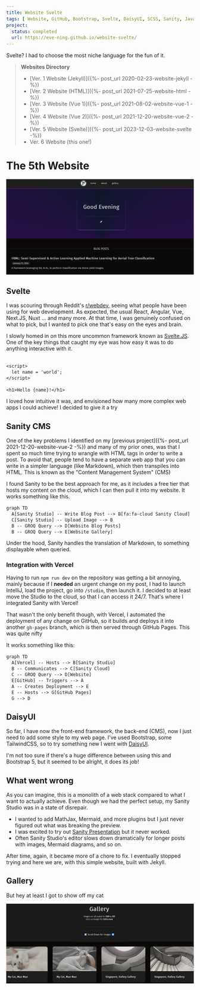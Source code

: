```yaml
---
title: Website Svelte
tags: [ Website, GitHub, Bootstrap, Svelte, DaisyUI, SCSS, Sanity, JavaScript ]
project:
  status: completed
  url: https://eve-ning.github.io/website-svelte/
---
```


Svelte? I had to choose the most niche language for the fun of it.

<!--more-->

> **Websites Directory**
> - [Ver. 1 Website (Jekyll)]({%- post_url 2020-02-23-website-jekyll -%})
> - [Ver. 2 Website (HTML)]({%- post_url 2021-07-25-website-html -%})
> - [Ver. 3 Website (Vue 1)]({%- post_url 2021-08-02-website-vue-1 -%})
> - [Ver. 4 Website (Vue 2)]({%- post_url 2021-12-20-website-vue-2 -%})
> - [Ver. 5 Website (Svelte)]({%- post_url 2023-12-03-website-svelte -%})
> - Ver. 6 Website (this one!)

# The 5th Website

![image](/assets/images/posts/2023-12-03-website-svelte/img2.png)

## Svelte

I was scouring through Reddit's [r/webdev](https://www.reddit.com/r/webdev/),
seeing what people have been using for web development. As expected, the usual
React, Angular, Vue, Next.JS, Nuxt ... and many more. At that time, I was
genuinely confused on what to pick, but I wanted to pick one that's easy on
the eyes and brain.

I slowly homed in on this more uncommon framework known as
[Svelte.JS](https://svelte.dev/). One of the key things that caught my eye
was how easy it was to do anything interactive with it.

```sveltehtml

<script>
  let name = 'world';
</script>

<h1>Hello {name}!</h1>
```

I loved how intuitive it was, and envisioned how many more complex web apps I
could achieve! I decided to give it a try

## Sanity CMS

One of the key problems I identified on my
[previous project]({%- post_url 2021-12-20-website-vue-2 -%}) and many of my
prior ones, was that I spent so much time trying to wrangle with HTML tags in
order to write a post. To avoid that, people tend to have a separate web app
that you can write in a simpler language (like Markdown), which then transpiles
into HTML. This is known as the "Content Management System" (CMS)

I found Sanity to be the best approach for me, as it includes a free tier that
hosts my content on the cloud, which I can then pull it into my website. It
works something like this.

```mermaid
graph TD
  A[Sanity Studio] -- Write Blog Post --> B[fa:fa-cloud Sanity Cloud]
  C[Sanity Studio] -- Upload Image --> B
  B -- GROQ Query --> D[Website Blog Posts]
  B -- GROQ Query --> E[Website Gallery]
```

Under the hood, Sanity handles the translation of Markdown, to something
displayable when queried.

### Integration with Vercel

Having to run `npm run dev` on the repository was getting a bit annoying, mainly
because if I **needed** an urgent change on my post, I had to launch IntelliJ,
load the project, go into `/studio`, then launch it. I decided to at least move
the Studio to the cloud, so that I can access it 24/7. That's where I integrated
Sanity with Vercel!

That wasn't the only benefit though, with Vercel, I automated the deployment of
any change on GitHub, so it builds and deploys it into another `gh-pages`
branch, which is then served through GitHub Pages. This was quite nifty

It works something like this:

```mermaid
graph TD
  A[Vercel] -- Hosts --> B[Sanity Studio]
  B -- Communicates --> C[Sanity Cloud]
  C -- GROQ Query --> D[Website]
  E[GitHub] -- Triggers --> A
  A -- Creates Deployment --> E
  E -- Hosts --> G[GitHub Pages]
  G --> D
```

## DaisyUI

So far, I have now the front-end framework, the back-end (CMS), now I just need
to add some style to my web page. I've used Bootstrap, some TailwindCSS, so to
try something new I went with [DaisyUI](https://daisyui.com/).

I'm not too sure if there's a huge difference between using this and
Bootstrap 5, but it seemed to be alright, it does its job!

## What went wrong

As you can imagine, this is a monolith of a web stack compared to what I want to
actually achieve. Even though we had the perfect setup, my Sanity Studio was
in a state of disrepair.

- I wanted to add MathJax, Mermaid, and more plugins but I just never figured
  out what was breaking the preview.
- I was excited to try
  out [Sanity Presentation](https://www.sanity.io/docs/configuring-the-presentation-tool)
  but it never worked.
- Often Sanity Studio's editor slows down dramatically for longer posts with
  images, Mermaid diagrams, and so on.

After time, again, it became more of a chore to fix. I eventually stopped trying
and here we are, with this simple website, built with Jekyll.

## Gallery

But hey at least I got to show off my cat

![image](/assets/images/posts/2023-12-03-website-svelte/img.png)
